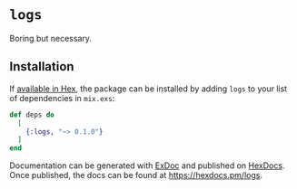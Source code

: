 # `logs`

Boring but necessary. 

## Installation

If [available in Hex](https://hex.pm/docs/publish), the package can be installed
by adding `logs` to your list of dependencies in `mix.exs`:

```elixir
def deps do
  [
    {:logs, "~> 0.1.0"}
  ]
end
```

Documentation can be generated with [ExDoc](https://github.com/elixir-lang/ex_doc)
and published on [HexDocs](https://hexdocs.pm). Once published, the docs can
be found at <https://hexdocs.pm/logs>.